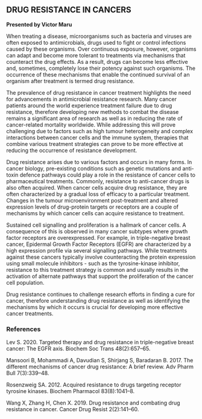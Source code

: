 <!--StartFragment-->
## DRUG RESISTANCE IN CANCERS

**Presented by Victor Maru**


When treating a disease, microorganisms such as bacteria and viruses are often exposed to antimicrobials, drugs used to fight or control infections caused by these organisms. Over continuous exposure, however, organisms can adapt and become more tolerant to treatments via mechanisms that counteract the drug effects. As a result, drugs can become less effective and, sometimes, completely lose their potency against such organisms. The occurrence of these mechanisms that enable the continued survival of an organism after treatment is termed drug resistance.

The prevalence of drug resistance in cancer treatment highlights the need for advancements in antimicrobial resistance research. Many cancer patients around the world experience treatment failure due to drug resistance, therefore developing new methods to combat the disease remains a significant area of research as well as in reducing the rate of cancer-related mortality worldwide. While addressing this will prove challenging due to factors such as high tumour heterogeneity and complex interactions between cancer cells and the immune system, therapies that combine various treatment strategies can prove to be more effective at reducing the occurrence of resistance development.

Drug resistance arises due to various factors and occurs in many forms. In cancer biology, pre-existing conditions such as genetic mutations and anti-toxin defence pathways could play a role in the resistance of cancer cells to pharmaceutical treatments. Commonly, resistance to anti-cancer drugs is also often acquired. When cancer cells acquire drug resistance, they are often characterized by a gradual loss of efficacy to a particular treatment. Changes in the tumour microenvironment post-treatment and altered expression levels of drug-protein targets or receptors are a couple of mechanisms by which cancer cells can acquire resistance to treatment.

Sustained cell signalling and proliferation is a hallmark of cancer cells. A consequence of this is observed in many cancer subtypes where growth factor receptors are overexpressed. For example, in triple-negative breast cancer, Epidermal Growth Factor Receptors (EGFR) are characterized by a high expression profile via several signalling pathways. While treatments against these cancers typically involve counteracting the protein expression using small molecule inhibitors - such as the tyrosine-kinase inhibitor, resistance to this treatment strategy is common and usually results in the activation of alternate pathways that support the proliferation of the cancer cell population.

Drug resistance continues to challenge research efforts in finding a cure for cancer, therefore understanding drug resistance as well as identifying the mechanisms by which it occurs is crucial for developing more effective cancer treatments.

### References

Lev S. 2020. Targeted therapy and drug resistance in triple-negative breast cancer: The EGFR axis. Biochem Soc Trans 48(2):657–65.

Mansoori B, Mohammadi A, Davudian S, Shirjang S, Baradaran B. 2017. The different mechanisms of cancer drug resistance: A brief review. Adv Pharm Bull 7(3):339–48.

Rosenzweig SA. 2012. Acquired resistance to drugs targeting receptor tyrosine kinases. Biochem Pharmacol 83(8):1041–8.

Wang X, Zhang H, Chen X. 2019. Drug resistance and combating drug resistance in cancer. Cancer Drug Resist 2(2):141–60.

<!--EndFragment-->
